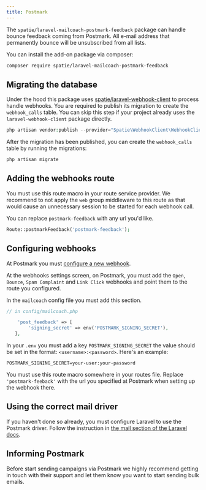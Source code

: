 ```yaml
---
title: Postmark
---
```


The `spatie/laravel-mailcoach-postmark-feedback` package can handle bounce feedback coming from Postmark. All e-mail address that permanently bounce will be unsubscribed from all lists.

You can install the add-on package via composer:

```bash
composer require spatie/laravel-mailcoach-postmark-feedback
```

## Migrating the database

Under the hood this package uses [spatie/laravel-webhook-client](https://github.com/spatie/laravel-webhook-client) to process handle webhooks. You are required to publish its migration to create the `webhook_calls` table. You can skip this step if your project already uses the `laravel-webhook-client` package directly.

```php
php artisan vendor:publish --provider="Spatie\WebhookClient\WebhookClientServiceProvider" --tag="migrations"
```

After the migration has been published, you can create the `webhook_calls` table by running the migrations:

```php
php artisan migrate
```

## Adding the webhooks route

You must use this route macro in your route service provider. We recommend to not apply the `web` group middleware to this route as that would cause an unnecessary session to be started for each webhook call.

You can replace `postmark-feedback` with any url you'd like.


```php
Route::postmarkFeedback('postmark-feedback');
```

## Configuring webhooks

At Postmark you must [configure a new webhook](https://postmarkapp.com/support/article/1067-how-do-i-enable-delivery-webhooks).

At the webhooks settings screen, on Postmark, you must add the `Open`, `Bounce`, `Spam Complaint` and `Link Click` webhooks and point them to the route you configured. 

In the `mailcoach` config file you must add this section.

```php
// in config/mailcoach.php

    'post_feedback' => [
        'signing_secret' => env('POSTMARK_SIGNING_SECRET'),
   ],
```

In your `.env` you must add a key `POSTMARK_SIGNING_SECRET` the value should be set in the format: `<username>:<password>`. Here's an example:

```
POSTMARK_SIGNING_SECRET=your-user:your-password
```

You must use this route macro somewhere in your routes file. Replace `'postmark-feeback'` with the url you specified at Postmark when setting up the webhook there.

## Using the correct mail driver

If you haven't done so already, you must configure Laravel to use the Postmark driver. Follow the instruction in [the mail section of the Laravel docs](https://laravel.com/docs/master/mail#driver-prerequisites).

## Informing Postmark 

Before start sending campaigns via Postmark we highly recommend getting in touch with their support and let them know you want to start sending bulk emails.
